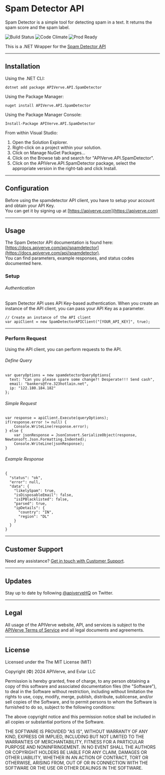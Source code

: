 Spam Detector API
============

Spam Detector is a simple tool for detecting spam in a text. It returns the spam score and the spam label.

![Build Status](https://img.shields.io/badge/build-passing-green)
![Code Climate](https://img.shields.io/badge/maintainability-B-purple)
![Prod Ready](https://img.shields.io/badge/production-ready-blue)

This is a .NET Wrapper for the [Spam Detector API](https://apiverve.com/marketplace/api/spamdetector)

---

## Installation

Using the .NET CLI:
```
dotnet add package APIVerve.API.SpamDetector
```

Using the Package Manager:
```
nuget install APIVerve.API.SpamDetector
```

Using the Package Manager Console:
```
Install-Package APIVerve.API.SpamDetector
```

From within Visual Studio:

1. Open the Solution Explorer.
2. Right-click on a project within your solution.
3. Click on Manage NuGet Packages...
4. Click on the Browse tab and search for "APIVerve.API.SpamDetector".
5. Click on the APIVerve.API.SpamDetector package, select the appropriate version in the right-tab and click Install.


---

## Configuration

Before using the spamdetector API client, you have to setup your account and obtain your API Key.  
You can get it by signing up at [https://apiverve.com](https://apiverve.com)

---

## Usage

The Spam Detector API documentation is found here: [https://docs.apiverve.com/api/spamdetector](https://docs.apiverve.com/api/spamdetector).  
You can find parameters, example responses, and status codes documented here.

### Setup

###### Authentication
Spam Detector API uses API Key-based authentication. When you create an instance of the API client, you can pass your API Key as a parameter.

```
// Create an instance of the API client
var apiClient = new SpamDetectorAPIClient("[YOUR_API_KEY]", true);
```

---


### Perform Request
Using the API client, you can perform requests to the API.

###### Define Query

```
var queryOptions = new spamdetectorQueryOptions{
  text: "Can you please spare some change?! Desperate!!! Send cash",
  email: "bankers@fre.323hotlain.net",
  ip: "122.180.184.182"
};
```

###### Simple Request

```
var response = apiClient.Execute(queryOptions);
if(response.error != null) {
	Console.WriteLine(response.error);
} else {
    var jsonResponse = JsonConvert.SerializeObject(response, Newtonsoft.Json.Formatting.Indented);
    Console.WriteLine(jsonResponse);
}
```

###### Example Response

```
{
  "status": "ok",
  "error": null,
  "data": {
    "likelySpam": true,
    "isDisposableEmail": false,
    "isIPBlacklisted": false,
    "parsed": true,
    "ipDetails": {
      "country": "IN",
      "region": "DL"
    }
  }
}
```

---

## Customer Support

Need any assistance? [Get in touch with Customer Support](https://apiverve.com/contact).

---

## Updates
Stay up to date by following [@apiverveHQ](https://twitter.com/apiverveHQ) on Twitter.

---

## Legal

All usage of the APIVerve website, API, and services is subject to the [APIVerve Terms of Service](https://apiverve.com/terms) and all legal documents and agreements.

---

## License
Licensed under the The MIT License (MIT)

Copyright (&copy;) 2024 APIVerve, and Evlar LLC

Permission is hereby granted, free of charge, to any person obtaining a copy of this software and associated documentation files (the "Software"), to deal in the Software without restriction, including without limitation the rights to use, copy, modify, merge, publish, distribute, sublicense, and/or sell copies of the Software, and to permit persons to whom the Software is furnished to do so, subject to the following conditions:

The above copyright notice and this permission notice shall be included in all copies or substantial portions of the Software.

THE SOFTWARE IS PROVIDED "AS IS", WITHOUT WARRANTY OF ANY KIND, EXPRESS OR IMPLIED, INCLUDING BUT NOT LIMITED TO THE WARRANTIES OF MERCHANTABILITY, FITNESS FOR A PARTICULAR PURPOSE AND NONINFRINGEMENT. IN NO EVENT SHALL THE AUTHORS OR COPYRIGHT HOLDERS BE LIABLE FOR ANY CLAIM, DAMAGES OR OTHER LIABILITY, WHETHER IN AN ACTION OF CONTRACT, TORT OR OTHERWISE, ARISING FROM, OUT OF OR IN CONNECTION WITH THE SOFTWARE OR THE USE OR OTHER DEALINGS IN THE SOFTWARE.